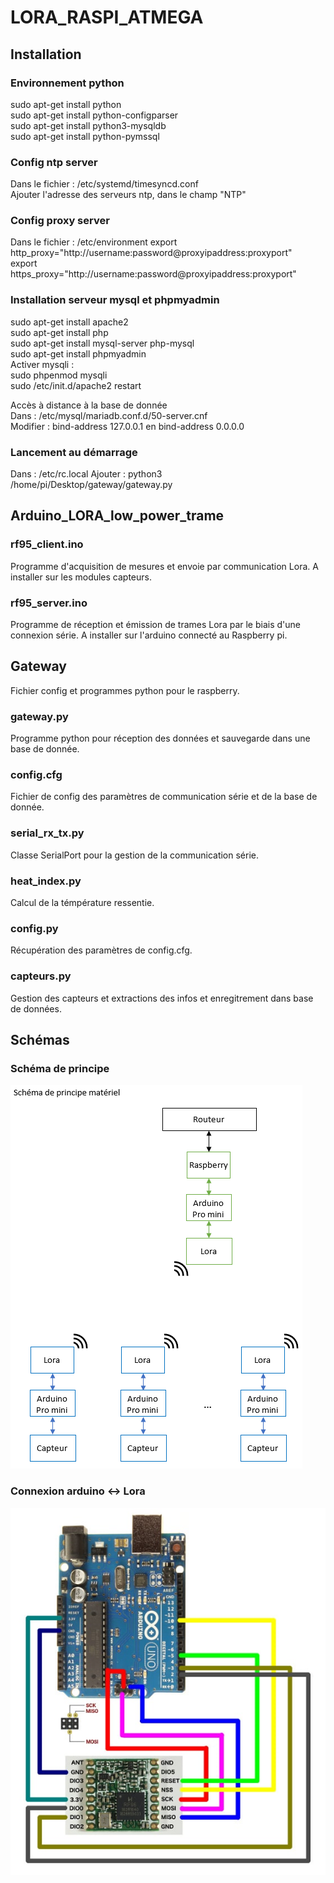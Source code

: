 # LORA_RASPI_ATMEGA
## Installation
### Environnement python
sudo apt-get install python  
sudo apt-get install python-configparser  
sudo apt-get install python3-mysqldb  
sudo apt-get install python-pymssql

### Config ntp server
Dans le fichier : /etc/systemd/timesyncd.conf  
Ajouter l'adresse des serveurs ntp, dans le champ "NTP"

### Config proxy server
Dans le fichier : /etc/environment
export http_proxy="http://username:password@proxyipaddress:proxyport"  
export https_proxy="http://username:password@proxyipaddress:proxyport"  

### Installation serveur mysql et phpmyadmin 
sudo apt-get install apache2  
sudo apt-get install php    
sudo apt-get install mysql-server php-mysql  
sudo apt-get install phpmyadmin  
Activer mysqli :  
sudo phpenmod mysqli  
sudo /etc/init.d/apache2 restart  

Accès à distance à la base de donnée  
Dans : /etc/mysql/mariadb.conf.d/50-server.cnf  
Modifier : bind-address 127.0.0.1 en bind-address 0.0.0.0  

### Lancement au démarrage
Dans : /etc/rc.local
Ajouter : python3 /home/pi/Desktop/gateway/gateway.py

## Arduino_LORA_low_power_trame
### rf95_client.ino
Programme d'acquisition de mesures et envoie par communication Lora. A installer sur les modules capteurs.

### rf95_server.ino
Programme de réception et émission de trames Lora par le biais d'une connexion série. A installer sur l'arduino connecté au Raspberry pi.

## Gateway
Fichier config et programmes python pour le raspberry.
### gateway.py
Programme python pour réception des données et sauvegarde dans une base de donnée.
### config.cfg
Fichier de config des paramètres de communication série et de la base de donnée.
### serial_rx_tx.py
Classe SerialPort pour la gestion de la communication série.
### heat_index.py
Calcul de la témpérature ressentie.
### config.py
Récupération des paramètres de config.cfg.
### capteurs.py
Gestion des capteurs et extractions des infos et enregitrement dans base de données. 

## Schémas
### Schéma de principe
![alt text](https://github.com/David-LETINAUD/LORA_RASPI_ATMEGA/blob/master/Images/Schema_materiel.PNG)

### Connexion arduino <-> Lora
![alt text](https://github.com/David-LETINAUD/LORA_RASPI_ATMEGA/blob/master/Images/LoRa-com-Arduino-UNO.jpg)
